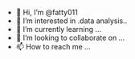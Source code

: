 - 👋 Hi, I’m @fatty011
- 👀 I’m interested in .data analysis..
- 🌱 I’m currently learning ...
- 💞️ I’m looking to collaborate on ...
- 📫 How to reach me ...

<!---
fatty011/fatty011 is a ✨ special ✨ repository because its `README.md` (this file) appears on your GitHub profile.
You can click the Preview link to take a look at your changes.
--->
